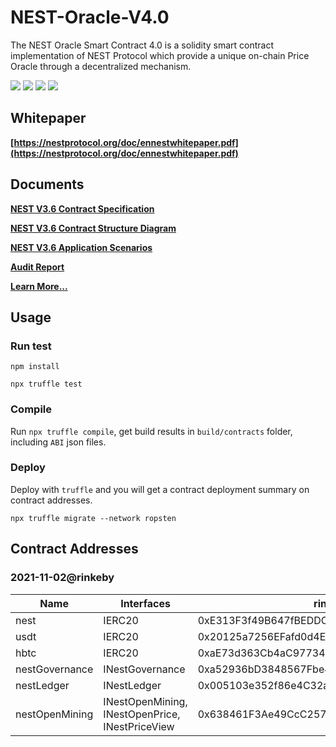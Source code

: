 # NEST-Oracle-V4.0
The NEST Oracle Smart Contract 4.0 is a solidity smart contract implementation of NEST Protocol which provide a unique on-chain Price Oracle through a decentralized mechanism.

![](https://img.shields.io/github/issues/NEST-Protocol/NEST-Oracle-V3.6)
![](https://img.shields.io/github/stars/NEST-Protocol/NEST-Oracle-V3.6)
![](https://img.shields.io/github/license/NEST-Protocol/NEST-Oracle-V3.6)
![](https://img.shields.io/twitter/url?url=https%3A%2F%2Fgithub.com%2FNEST-Protocol%2FNEST-Oracle-V3.6%2F)

## Whitepaper

**[https://nestprotocol.org/doc/ennestwhitepaper.pdf](https://nestprotocol.org/doc/ennestwhitepaper.pdf)**

## Documents

**[NEST V3.6 Contract Specification](docs/readme.md)**

**[NEST V3.6 Contract Structure Diagram](docs/nest36-contracts.svg)**

**[NEST V3.6 Application Scenarios](docs/readme.md#5-application-scenarios)**

**[Audit Report](docs/PeckShield-Audit-Report-NestV3.6.pdf)**

**[Learn More...](https://nestprotocol.org/)**

## Usage

### Run test

```shell
npm install

npx truffle test
```

### Compile

Run `npx truffle compile`, get build results in `build/contracts` folder, including `ABI` json files.

### Deploy

Deploy with `truffle` and you will get a contract deployment summary on contract addresses.

```shell
npx truffle migrate --network ropsten
```

## Contract Addresses

### 2021-11-02@rinkeby
| Name | Interfaces | rinkeby |
| ---- | ---- | ---- |
| nest | IERC20 | 0xE313F3f49B647fBEDDC5F2389Edb5c93CBf4EE25 |
| usdt | IERC20 | 0x20125a7256EFafd0d4Eec24048E08C5045BC5900 |
| hbtc | IERC20 | 0xaE73d363Cb4aC97734E07e48B01D0a1FF5D1190B |
| nestGovernance | INestGovernance | 0xa52936bD3848567Fbe4bA24De3370ABF419fC1f7 |
| nestLedger | INestLedger | 0x005103e352f86e4C32a3CE4B684fe211eB123210 |
| nestOpenMining | INestOpenMining, INestOpenPrice, INestPriceView | 0x638461F3Ae49CcC257ef49Fe76CCE5816A9234eF |
